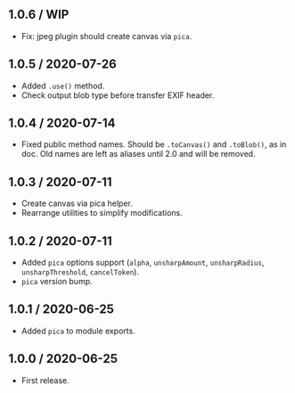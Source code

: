 1.0.6 / WIP
------------------

- Fix: jpeg plugin should create canvas via `pica`.


1.0.5 / 2020-07-26
------------------

- Added `.use()` method.
- Check output blob type before transfer EXIF header.


1.0.4 / 2020-07-14
------------------

- Fixed public method names. Should be `.toCanvas()` and `.toBlob()`, as in doc.
  Old names are left as aliases until 2.0 and will be removed. 


1.0.3 / 2020-07-11
------------------

- Create canvas via pica helper.
- Rearrange utilities to simplify modifications.


1.0.2 / 2020-07-11
------------------

- Added `pica` options support (`alpha`, `unsharpAmount`, `unsharpRadius`,
  `unsharpThreshold`, `cancelToken`).
- `pica` version bump.


1.0.1 / 2020-06-25
------------------

- Added `pica` to module exports.


1.0.0 / 2020-06-25
------------------

- First release.
